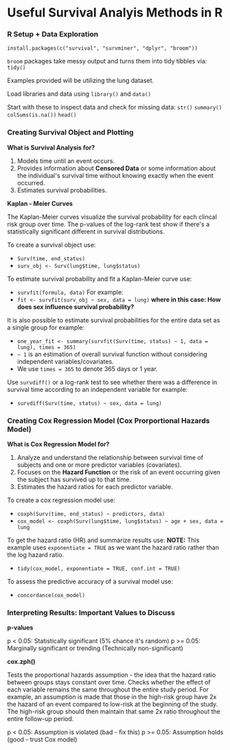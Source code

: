 # Useful Survival Analyis Methods in R

### R Setup + Data Exploration

`install.packages(c("survival", "survminer", "dplyr", "broom"))`

`broom` packages take messy output and turns them into tidy tibbles via: `tidy()`

Examples provided will be utilizing the lung dataset.

Load libraries and data using `library()` and `data()`

Start with these to inspect data and check for missing data:
`str()`
`summary()`
`colSums(is.na())`
`head()`

### Creating Survival Object and Plotting

**What is Survival Analysis for?**
1. Models time until an event occurs.
2. Provides information about **Censored Data** or some information about the individual's survival time without knowing exactly when the event occurred.
3. Estimates survival probabilities.

**Kaplan - Meier Curves**

The Kaplan-Meier curves visualize the survival probability for each clincal risk group over time. The p-values of the log-rank test show if there's a statistically significant different in survival distributions.

To create a survival object use: 
- `Surv(time, end_status)`
- `surv_obj <- Surv(lung$time, lung$status)`

To estimate survival probability and fit a Kaplan-Meier curve use: 
- `survfit(formula, data)`
For example: 
- `fit <- survfit(surv_obj ~ sex, data = lung)` **where in this case: How does sex influence survival probability?**

It is also possible to estimate survival probabilities for the entire data set as a single group for example:
- `one_year_fit <- summary(survfit(Surv(time, status) ~ 1, data = lung), times = 365)`
- `~ 1` is an estimation of overall survival function without considering independent variables/covariates.
- We use `times = 365` to denote 365 days or 1 year.

Use `survdiff()` or a log-rank test to see whether there was a difference in survival time according to an independent variable for example:
- `survdiff(Surv(time, status) ~ sex, data = lung)`

### Creating Cox Regression Model (Cox Prorportional Hazards Model)

**What is Cox Regression Model for?**
1. Analyze and understand the relationship between survival time of subjects and one or more predictor variables (covariates).
2. Focuses on the **Hazard Function** or the risk of an event occurring given the subject has survived up to that time.
3. Estimates the hazard ratios for each predictor variable.

To create a cox regression model use:
- `coxph(Surv(time, end_status) ~ predictors, data)`
- `cox_model <- coxph(Surv(lung$time, lung$status) ~ age + sex, data = lung`

To get the hazard ratio (HR) and summarize results use:
**NOTE:** This example uses `exponentiate = TRUE` as we want the hazard ratio rather than the log hazard ratio.
- `tidy(cox_model, exponentiate = TRUE, conf.int = TRUE)`

To assess the predictive accuracy of a survival model use:
- `concordance(cox_model)`

### Interpreting Results: Important Values to Discuss

**p-values**

p < 0.05: Statistically significant (5% chance it's random)
p >= 0.05: Marginally significant or trending (Technically non-significant)

**cox.zph()**

Tests the proportional hazards assumption - the idea that the hazard ratio between groups stays constant over time. Checks whether the effect of each variable remains the same throughout the entire study period.
For example, an assumption is made that those in the high-risk group have 2x the hazard of an event compared to low-risk at the beginning of the study.
The high-risk group should then maintain that same 2x ratio throughout the entire follow-up period.

p < 0.05: Assumption is violated (bad - fix this)
p >= 0.05: Assumption holds (good - trust Cox model)